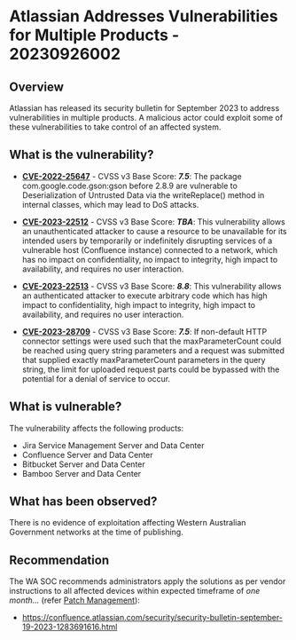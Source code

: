 # Atlassian Addresses Vulnerabilities for Multiple Products - 20230926002

## Overview

Atlassian has released its security bulletin for September 2023 to address vulnerabilities in multiple products. A malicious actor could exploit some of these vulnerabilities to take control of an affected system.

## What is the vulnerability?

- [**CVE-2022-25647**](https://www.cve.org/CVERecord?id=CVE-2022-25647) - CVSS v3 Base Score: ***7.5***: The package com.google.code.gson:gson before 2.8.9 are vulnerable to Deserialization of Untrusted Data via the writeReplace() method in internal classes, which may lead to DoS attacks.

- [**CVE-2023-22512**](https://nvd.nist.gov/vuln/detail/CVE-2023-22512) - CVSS v3 Base Score: ***TBA***: This vulnerability allows an unauthenticated attacker to cause a resource to be unavailable for its intended users by temporarily or indefinitely disrupting services of a vulnerable host (Confluence instance) connected to a network, which has no impact on confidentiality, no impact to integrity, high impact to availability, and requires no user interaction.

- [**CVE-2023-22513**](https://nvd.nist.gov/vuln/detail/CVE-2023-22513) - CVSS v3 Base Score: ***8.8***: This vulnerability allows an authenticated attacker to execute arbitrary code which has high impact to confidentiality, high impact to integrity, high impact to availability, and requires no user interaction.

- [**CVE-2023-28709**](https://nvd.nist.gov/vuln/detail/CVE-2023-28709) - CVSS v3 Base Score: ***7.5***: If non-default HTTP connector settings were used such that the maxParameterCount could be reached using query string parameters and a request was submitted that supplied exactly maxParameterCount parameters in the query string, the limit for uploaded request parts could be bypassed with the potential for a denial of service to occur.

## What is vulnerable?

The vulnerability affects the following products:

- Jira Service Management Server and Data Center
- Confluence Server and Data Center
- Bitbucket Server and Data Center
- Bamboo Server and Data Center

## What has been observed?

There is no evidence of exploitation affecting Western Australian Government networks at the time of publishing.

## Recommendation

The WA SOC recommends administrators apply the solutions as per vendor instructions to all affected devices within expected timeframe of *one month...* (refer [Patch Management](../guidelines/patch-management.md)):

- <https://confluence.atlassian.com/security/security-bulletin-september-19-2023-1283691616.html>
